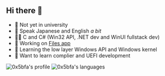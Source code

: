 ## Hi there 👋

- 🏫 Not yet in university
- 💬 Speak Japanese and English *a bit*
- 👨‍💻 C and C# (Win32 API, .NET dev and WinUI fullstack dev)
- 🔭 Working on [Files app](https://files-community/Files)
- 🌱 Learning the low layer Windows API and Windows kernel
- 👯 Want to learn complier and UEFI development

![0x5bfa's profile](https://github-readme-stats.vercel.app/api?username=0x5bfa&show_icons=true&bg_color=00000000)
![0x5bfa's languages](https://github-readme-stats.vercel.app/api/top-langs/?username=0x5bfa&layout=compact&bg_color=00000000)
